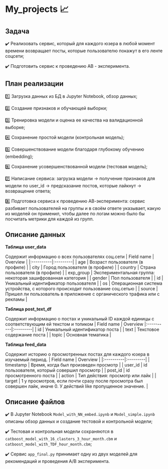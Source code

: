 # My_projects :chart_with_upwards_trend:

## Задача

:heavy_check_mark: Реализовать сервис, который для каждого юзера в любой момент времени возвращает посты, которые пользователю покажут в его ленте соцсети;

:heavy_check_mark: Подготовить сервис к проведению АВ - эксперимента.

## План реализации

:one: Загрузка данных из БД в Jupyter Notebook, обзор данных;

2️⃣ Создание признаков и обучающей выборки;

:three: Тренировка модели и оценка ее качества на валидационной выборке;

:four: Сохранение простой модели (контрольная модель);

:five: Совершенствование модели благодаря глубокому обучению (embedding);

:six: Сохранение усовершенствованной модели (тестовая модель);

:seven: Написание сервиса: загрузка модели -> получение признаков для модели по user_id -> предсказание постов, которые лайкнут -> возвращение ответа;

:eight: Подготовка сервиса к проведению АВ-эксперимента: сервис разбивает пользователей на группы и в своём ответе указывает, какую из моделей он применил, чтобы далее по логам можно было бы посчитать метрики для каждой из групп.

## Описание данных
**Таблица user_data**

Cодержит информацию о всех пользователях соц.сети
| Field name	| Overview |
|:----------|:---------|
| age	| Возраст пользователя (в профиле) |
| city	| Город пользователя (в профиле) |
| country	| Страна пользователя (в профиле) |
| exp_group	| Экспериментальная группа: некоторая зашифрованная категория |
| gender	| Пол пользователя |
| id	| Уникальный идентификатор пользователя |
| os	| Операционная система устройства, с которого происходит пользование соц.сетью |
| source	| Пришел ли пользователь в приложение с органического трафика или с рекламы |

**Таблица post_text_df**

Содержит информацию о постах и уникальный ID каждой единицы с соответствующим ей текстом и топиком
| Field name	| Overview
|:----------|:---------|
| id	| Уникальный идентификатор поста |
| text	| Текстовое содержание поста |
| topic	| Основная тематика |

**Таблица feed_data**

Содержит историю о просмотренных постах для каждого юзера в изучаемый период.
| Field name	| Overview |
|:----------|:---------|
| timestamp	| Время, когда был произведен просмотр |
| user_id	| id пользователя, который совершил просмотр |
| post_id	| id просмотренного поста |
| action	| Тип действия: просмотр или лайк |
| target	| 1 у просмотров, если почти сразу после просмотра был совершен лайк, иначе 0. У действий like пропущенное значение. |

## Описание файлов
:heavy_check_mark: В  Jupyter Notebook `Model_with_NN_embed.ipynb` и `Model_simple.ipynb` описаны обзор данных и создание тестовой и контрольной модели;

:heavy_check_mark: Тестовая и контрольная модели сохраняются в `catboost_model_with_16_clasters_3_hour_month.cbm` и `catboost_model_with_TDF_hour_month.cbm`;

:heavy_check_mark: Сервис `app_final.py` принимает одну из двух моделей для рекомендаций и проведения A/B эксперимента.
